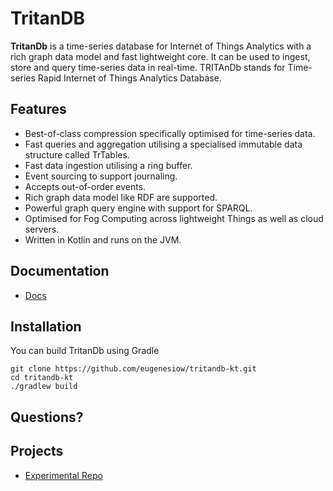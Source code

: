 TritanDB
======

**TritanDb** is a time-series database for Internet of Things Analytics with a rich graph data model and fast lightweight core.
It can be used to ingest, store and query time-series data in real-time.
TRITAnDb stands for Time-series Rapid Internet of Things Analytics Database.

Features
-------

* Best-of-class compression specifically optimised for time-series data.
* Fast queries and aggregation utilising a specialised immutable data structure called TrTables.
* Fast data ingestion utilising a ring buffer.
* Event sourcing to support journaling.
* Accepts out-of-order events.
* Rich graph data model like RDF are supported.
* Powerful graph query engine with support for SPARQL.
* Optimised for Fog Computing across lightweight Things as well as cloud servers.
* Written in Kotlin and runs on the JVM.


Documentation
-------------
* [Docs](https://eugenesiow.gitbooks.io/tritandb)

Installation
------------

You can build TritanDb using Gradle

    git clone https://github.com/eugenesiow/tritandb-kt.git
    cd tritandb-kt
    ./gradlew build


Questions?
----------

Projects
-------
* [Experimental Repo](https://github.com/eugenesiow/tritandb-experimental)
